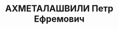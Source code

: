 ---
title: АХМЕТАЛАШВИЛИ Петр Ефремович
description: "Род. в 1899, г. Телави. Род занятий: до ареста заместитель директора\
  \ Грузшелка. \n  Осужден Тройкой при НКВД ГССР 10.11.1937. Мера наказания: расстрел\
  \ с конфискацией личного имущества. Дата расстрела: 12.11.1937"
---